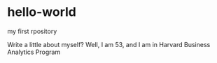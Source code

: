 # hello-world
my first rpository

Write a little about myself?  Well, I am 53, and I am in Harvard Business Analytics Program
